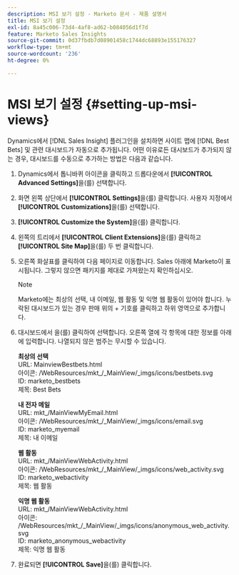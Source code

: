 ```yaml
---
description: MSI 보기 설정 - Marketo 문서 - 제품 설명서
title: MSI 보기 설정
exl-id: 8a45c006-73d4-4af8-ad62-b084056d1f7d
feature: Marketo Sales Insights
source-git-commit: 0d37fbdb7d08901458c1744dc68893e155176327
workflow-type: tm+mt
source-wordcount: '236'
ht-degree: 0%

---
```


# MSI 보기 설정 {#setting-up-msi-views}

Dynamics에서 [!DNL Sales Insight] 플러그인을 설치하면 사이트 맵에 [!DNL Best Bets] 및 관련 대시보드가 자동으로 추가됩니다. 어떤 이유로든 대시보드가 추가되지 않는 경우, 대시보드를 수동으로 추가하는 방법은 다음과 같습니다.

1. Dynamics에서 톱니바퀴 아이콘을 클릭하고 드롭다운에서 **[!UICONTROL Advanced Settings]**&#x200B;을(를) 선택합니다.

1. 화면 왼쪽 상단에서 **[!UICONTROL Settings]**&#x200B;을(를) 클릭합니다. 사용자 지정에서 **[!UICONTROL Customizations]**&#x200B;을(를) 선택합니다.

1. **[!UICONTROL Customize the System]**&#x200B;을(를) 클릭합니다.

1. 왼쪽의 트리에서 **[!UICONTROL Client Extensions]**&#x200B;을(를) 클릭하고 **[!UICONTROL Site Map]**&#x200B;을(를) 두 번 클릭합니다.

1. 오른쪽 화살표를 클릭하여 다음 페이지로 이동합니다. Sales 아래에 Marketo이 표시됩니다. 그렇지 않으면 패키지를 제대로 가져왔는지 확인하십시오.

   >[!NOTE]
   >
   >Marketo에는 최상의 선택, 내 이메일, 웹 활동 및 익명 웹 활동이 있어야 합니다. 누락된 대시보드가 있는 경우 판매 위의 + 기호를 클릭하고 하위 영역으로 추가합니다.

1. 대시보드에서 을(를) 클릭하여 선택합니다. 오른쪽 열에 각 항목에 대한 정보를 아래에 입력합니다. 나열되지 않은 범주는 무시할 수 있습니다.

   **최상의 선택**</br>
URL: MainviewBestbets.html</br>
아이콘: /WebResources/mkt_/_MainView/_imgs/icons/bestbets.svg</br>
ID: marketo_bestbets</br>
제목: Best Bets

   **내 전자 메일**</br>
URL: mkt_/MainViewMyEmail.html</br>
아이콘: /WebResources/mkt_/_MainView/_imgs/icons/email.svg</br>
ID: marketo_myemail</br>
제목: 내 이메일

   **웹 활동**</br>
URL: mkt_/MainViewWebActivity.html</br>
아이콘: /WebResources/mkt_/_MainView/_imgs/icons/web_activity.svg</br>
ID: marketo_webactivity</br>
제목: 웹 활동

   **익명 웹 활동**</br>
URL: mkt_/MainViewWebActivity.html</br>
아이콘: /WebResources/mkt_/_MainView/_imgs/icons/anonymous_web_activity.svg</br>
ID: marketo_anonymous_webactivity</br>
제목: 익명 웹 활동

1. 완료되면 **[!UICONTROL Save]**&#x200B;을(를) 클릭합니다.
